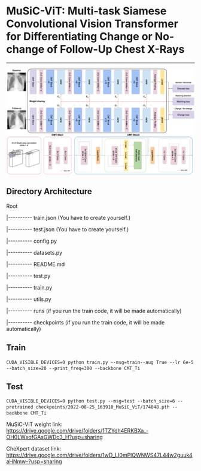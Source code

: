 # MuSiC-ViT: Multi-task Siamese Convolutional Vision Transformer for Differentiating Change or No-change of Follow-Up Chest X-Rays

---

![Figure_final_main](./image/Figure_final_main.png)

## Directory Architecture

Root

|---------- train.json (You have to create yourself.)

|---------- test.json (You have to create yourself.)

|---------- config.py

|---------- datasets.py

|---------- README.md

|---------- test.py

|---------- train.py

|---------- utils.py

|---------- runs (if you run the train code, it will be made automatically)

|---------- checkpoints (if you run the train code, it will be made automatically)

## Train

```
CUDA_VISIBLE_DEVICES=0 python train.py --msg=train--aug True --lr 6e-5 --batch_size=20 --print_freq=300 --backbone CMT_Ti
```

## Test

```
CUDA_VISIBLE_DEVICES=0 python test.py --msg=test --batch_size=6 --pretrained checkpoints/2022-08-25_163910_MuSiC_ViT/174048.pth --backbone CMT_Ti
```

MuSiC-ViT weight link: https://drive.google.com/drive/folders/1TZYdh4ERKBXa_-OH0LWxofGAsGWDc3_H?usp=sharing

CheXpert dataset link: https://drive.google.com/drive/folders/1wD_LI0mPlQWNWS47L44w2guuk4aHNmw-?usp=sharing